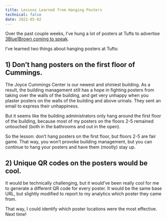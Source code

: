 ```yaml
---
title: Lessons Learned from Hanging Posters
technical: false
date: 2022-05-02
---
```


Over the past couple weeks, I’ve hung a lot of posters at Tufts to advertise [3Blue1Brown coming to speak](/posts/3blue1brown). 

I’ve learned two things about hanging posters at Tufts: 

## 1) Don’t hang posters on the first floor of Cummings.

The Joyce Cummings Center is our newest and shiniest building. As a result, the building management still has a hope in fighting posters from taking over the walls of the building, and get very unhappy when you plaster posters on the walls of the building and above urinals. They sent an email to express their unhappiness. 

But it seems like the building administrators only hang around the first floor of the building, because most of my posters on the floors 2-5 remained untouched (both in the bathrooms and out in the open). 

So the lesson: don’t hang posters on the first floor, but floors 2-5 are fair game. That way, you won’t provoke building management, but you can continue to hang your posters and have them (mostly) stay up. 

## 2) Unique QR codes on the posters would be cool. 

It would be technically challenging, but it would’ve been really cool for me to generate a different QR code for every poster. It would be the same base URL, but slightly modified to report to my analytics which poster they came from. 

That way, I could identify which poster locations were the most effective. Next time!